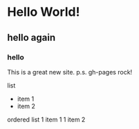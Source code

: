 # Hello World! 
## hello again 
### hello 

This is a great new site.
p.s. gh-pages rock!

list 
- item 1
- item 2

ordered list 
1 item 1
1 item 2
